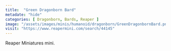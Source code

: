 ```yaml
---
title:  "Green Dragonborn Bard"
metadate: "hide"
categories: [ Dragonborn, Bards, Reaper ]
image: "/assets/images/minis/humanoid/dragonborn/GreenDragonbornBard.png"
visit: "https://www.reapermini.com/search/44145"
---
```

Reaper Miniatures mini.